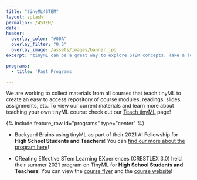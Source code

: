 ```yaml
---
title: "tinyML4STEM"
layout: splash
permalink: /4STEM/
date: 
header:
  overlay_color: "#00A"
  overlay_filter: "0.5"
  overlay_image: /assets/images/banner.jpg
excerpt: "tinyML can be a great way to explore STEM concepts. Take a look at our existing course modules and teacher training materials and help join the community effort to develop and improve upon those materials. Together we can build new exciting projects to foster STEM education."

programs: 
  - title: 'Past Programs'

---
```


We are working to collect materials from all courses that teach tinyML to create an easy to access repository of course modules, readings, slides, assignments, etc. To view our current materials and learn more about teaching your own tinyML course check out our [Teach tinyML](/teach/) page!

{% include feature_row id="programs" type="center" %}

+ Backyard Brains using tinyML as part of their 2021 AI Fellowship for **High School Students and Teachers**! You can [find our more about the program here](https://blog.backyardbrains.com/2021/03/backyard-brains-2021-ai-fellowship/)!

+ CReating Effective STem Learning EXperiences (CRESTLEX 3.0) held their summer 2021 program on TinyML for **High School Students and Teachers**! You can view the [course flyer](/CRESTLEX3_Flyer/) and the [course website](/CRESTLEX/)!